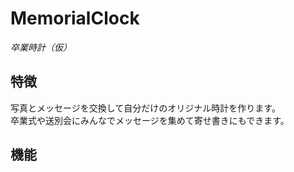 # MemorialClock
*卒業時計（仮）*

## 特徴
写真とメッセージを交換して自分だけのオリジナル時計を作ります。  
卒業式や送別会にみんなでメッセージを集めて寄せ書きにもできます。

## 機能

